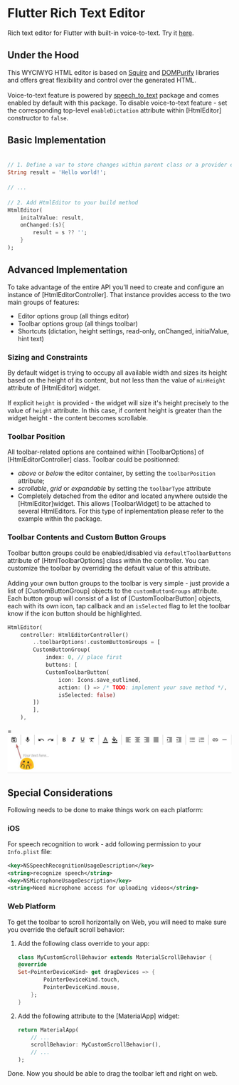 <!-- 
This README describes the package. If you publish this package to pub.dev,
this README's contents appear on the landing page for your package.

For information about how to write a good package README, see the guide for
[writing package pages](https://dart.dev/guides/libraries/writing-package-pages). 

For general information about developing packages, see the Dart guide for
[creating packages](https://dart.dev/guides/libraries/create-library-packages)
and the Flutter guide for
[developing packages and plugins](https://flutter.dev/developing-packages). 
-->

# Flutter Rich Text Editor

Rich text editor for Flutter with built-in voice-to-text.
Try it [here](https://flutter-rich-text.web.app/).

## Under the Hood
This WYCIWYG HTML editor is based on [Squire](https://github.com/neilj/Squire) and [DOMPurify](https://github.com/cure53/DOMPurify) libraries and offers great flexibility and control over the generated HTML.
<br /><br />
Voice-to-text feature is powered by [speech_to_text](https://pub.dev/packages/speech_to_text) package and comes enabled by default with this package.
To disable voice-to-text feature - set the corresponding top-level `enableDictation` attribute within [HtmlEditor] constructor to `false`.

## Basic Implementation

```Dart

// 1. Define a var to store changes within parent class or a provider etc...
String result = 'Hello world!';

// ...

// 2. Add HtmlEditor to your build method
HtmlEditor(
    initalValue: result,
    onChanged:(s){
        result = s ?? '';
    }
);
```

## Advanced Implementation

To take advantage of the entire API you'll need to create and configure an instance of [HtmlEditorController]. That instance provides access to the two main groups of features:

 * Editor options group (all things editor)
 * Toolbar options group (all things toolbar)
 * Shortcuts (dictation, height settings, read-only, onChanged, initialValue, hint text)


### Sizing and Constraints

By default widget is trying to occupy all available width and sizes its height based on the height of its content, but not less than the value of `minHeight` attribute of [HtmlEditor] widget.
<br /><br />
If explicit `height` is provided - the widget will size it's height precisely to the value of `height` attribute. In this case, if content height is greater than the widget height - the content becomes scrollable.

### Toolbar Position

All toolbar-related options are contained within [ToolbarOptions] of [HtmlEditorController] class. Toolbar could be positionned:

 * _above_ or _below_ the editor container, by setting the `toolbarPosition` attribute;
 * _scrollable_, _grid_ or _expandable_ by setting the `toolbarType` attribute
 * Completely detached from the editor and located anywhere outside the [HtmlEditor]widget. This allows [ToolbarWidget] to be attached to several HtmlEditors. For this type of inplementation please refer to the example within the package. 

### Toolbar Contents and Custom Button Groups

Toolbar button groups could be enabled/disabled via `defaultToolbarButtons` attribute of [HtmlToolbarOptions] class within the controller. You can customize the toolbar by overriding the default value of this attribute.
<br /><br />
Adding your own button groups to the toolbar is very simple - just provide a list of [CustomButtonGroup] objects to the `customButtonGroups` attribute. Each button group will consist of a list of [CustomToolbarButton] objects, each with its own icon, tap callback and an `isSelected` flag to let the toolbar know if the icon button should be highlighted.

```Dart
HtmlEditor(
    controller: HtmlEditorController()
        ..toolbarOptions!.customButtonGroups = [
        CustomButtonGroup(
            index: 0, // place first
            buttons: [
            CustomToolbarButton(
                icon: Icons.save_outlined,
                action: () => /* TODO: implement your save method */,
                isSelected: false)
        ])
        ],
    ),
```
=
![Custom button](./media/custom_toolbar_button.jpg)

## Special Considerations 

Following needs to be done to make things work on each platform:

### iOS
For speech recognition to work - add following permission to your `Info.plist` file:
```xml
<key>NSSpeechRecognitionUsageDescription</key>
<string>recognize speech</string>
<key>NSMicrophoneUsageDescription</key>
<string>Need microphone access for uploading videos</string>
```

### Web Platform

To get the toolbar to scroll horizontally on Web, you will need to make sure you override the default scroll behavior:

1. Add the following class override to your app:
    ```Dart
    class MyCustomScrollBehavior extends MaterialScrollBehavior {
    @override
    Set<PointerDeviceKind> get dragDevices => {
            PointerDeviceKind.touch,
            PointerDeviceKind.mouse,
        };
    }

    ```

2. Add the following attribute to the [MaterialApp] widget:

    ```Dart
    return MaterialApp(
        // ...
        scrollBehavior: MyCustomScrollBehavior(),
        // ...
    );

    ```

Done. Now you should be able to drag the toolbar left and right on web.


